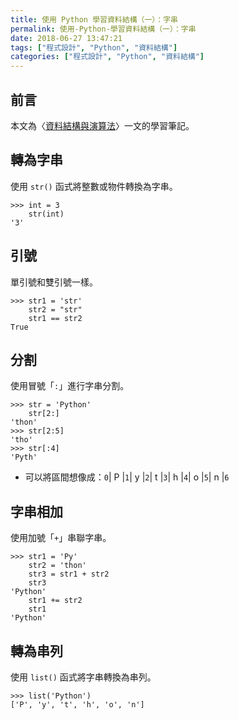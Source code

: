 ```yaml
---
title: 使用 Python 學習資料結構（一）：字串
permalink: 使用-Python-學習資料結構（一）：字串
date: 2018-06-27 13:47:21
tags: ["程式設計", "Python", "資料結構"]
categories: ["程式設計", "Python", "資料結構"]
---
```


## 前言

本文為〈[資料結構與演算法](https://legacy.gitbook.com/book/yuanbin/algorithm/details/zh-tw)〉一文的學習筆記。

## 轉為字串

使用 `str()` 函式將整數或物件轉換為字串。

```Py
>>> int = 3
    str(int)
'3'
```

## 引號

單引號和雙引號一樣。

```Py
>>> str1 = 'str'
    str2 = "str"
    str1 == str2
True
```

## 分割

使用冒號「`:`」進行字串分割。

```Py
>>> str = 'Python'
    str[2:]
'thon'
>>> str[2:5]
'tho'
>>> str[:4]
'Pyth'
```

- 可以將區間想像成：`0`| P |`1`| y |`2`| t |`3`| h |`4`| o |`5`| n |`6`

## 字串相加

使用加號「`+`」串聯字串。

```Py
>>> str1 = 'Py'
    str2 = 'thon'
    str3 = str1 + str2
    str3
'Python'
    str1 += str2
    str1
'Python'
```

## 轉為串列

使用 `list()` 函式將字串轉換為串列。

```Py
>>> list('Python')
['P', 'y', 't', 'h', 'o', 'n']
```
